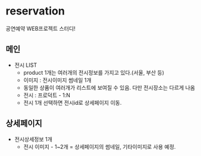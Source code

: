 # reservation
공연예약 WEB프로젝트 스터디!


## 메인
* 전시 LIST
  * product 1개는 여러개의 전시정보를 가지고 있다.(서울, 부산 등)
  * 이미지 : 전시이미지 썸네일 1개
  * 동일한 상품이 여러개가 리스트에 보여질 수 있음. 다만 전시장소는 다르게 나옴
  * 전시 : 프로덕트 - 1:N
  * 전시 1개 선택하면 전시id로 상세페이지 이동.

## 상세페이지
* 전시상세정보 1개
  * 전시 이미지 - 1~2개 = 상세페이지의 썸네일, 기타이미지로 사용 예정.

